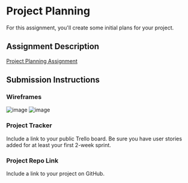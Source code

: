 # Project Planning
For this assignment, you'll create some initial plans for your project.

## Assignment Description
[Project Planning Assignment](https://education.launchcode.org/liftoff/modules/assignments/project-planning)

## Submission Instructions

### Wireframes

![image](https://user-images.githubusercontent.com/72530335/110160102-33ff8800-7db1-11eb-8368-dece8d405251.png)
![image](https://user-images.githubusercontent.com/72530335/110160269-66a98080-7db1-11eb-9c81-191f5630b1a4.png)


### Project Tracker

Include a link to your public Trello board. Be sure you have user stories added for at least your first 2-week sprint.

### Project Repo Link

Include a link to your project on GitHub.
